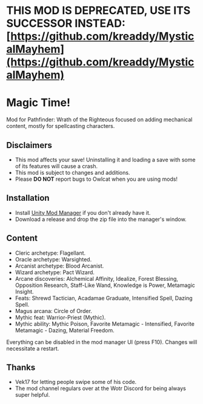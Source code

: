# THIS MOD IS DEPRECATED, USE ITS SUCCESSOR INSTEAD: [https://github.com/kreaddy/MysticalMayhem](https://github.com/kreaddy/MysticalMayhem)

# Magic Time!
Mod for Pathfinder: Wrath of the Righteous focused on adding mechanical content, mostly for spellcasting characters.

## Disclaimers
- This mod affects your save! Uninstalling it and loading a save with some of its features will cause a crash.
- This mod is subject to changes and additions.
- Please **DO NOT** report bugs to Owlcat when you are using mods!

## Installation
- Install [Unity Mod Manager](https://www.nexusmods.com/site/mods/21) if you don't already have it.
- Download a release and drop the zip file into the manager's window.

## Content
- Cleric archetype: Flagellant.
- Oracle archetype: Warsighted.
- Arcanist archetype: Blood Arcanist.
- Wizard archetype: Pact Wizard.
- Arcane discoveries: Alchemical Affinity, Idealize, Forest Blessing, Opposition Research, Staff-Like Wand, Knowledge is Power, Metamagic Insight.
- Feats: Shrewd Tactician, Acadamae Graduate, Intensified Spell, Dazing Spell.
- Magus arcana: Circle of Order.
- Mythic feat: Warrior-Priest (Mythic).
- Mythic ability: Mythic Poison, Favorite Metamagic - Intensified, Favorite Metamagic - Dazing, Material Freedom.

Everything can be disabled in the mod manager UI (press F10). Changes will necessitate a restart.

## Thanks
- Vek17 for letting people swipe some of his code.
- The mod channel regulars over at the Wotr Discord for being always super helpful.
